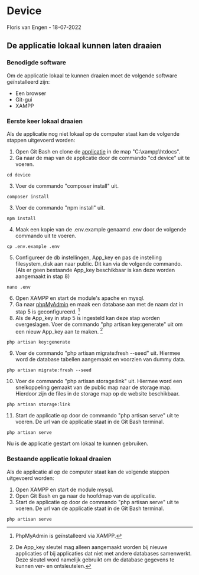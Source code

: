 # Device

Floris van Engen - 18-07-2022

## De applicatie lokaal kunnen laten draaien

### Benodigde software

Om de applicatie lokaal te kunnen draaien moet de volgende software geïnstalleerd zijn:

- Een browser
- Git-gui
- XAMPP

### Eerste keer lokaal draaien

Als de applicatie nog niet lokaal op de computer staat kan de volgende stappen uitgevoerd worden:

1. Open Git Bash en clone de [applicatie](https://github.com/FlorisvanEngen/device) in de map "C:\xampp\htdocs".
2. Ga naar de map van de applicatie door de commando "cd device" uit te voeren.

```text
cd device
```

3. Voer de commando "composer install" uit.

```text
composer install
```

3. Voer de commando "npm install" uit.

```text
npm install
```

4. Maak een kopie van de .env.example genaamd .env door de volgende commando uit te voeren.

```text
cp .env.example .env
```

5. Configureer de db instellingen, App_key en pas de instelling filesystem_disk aan naar public. Dit kan via de volgende
   commando. (Als er geen bestaande App_key beschikbaar is kan deze worden aangemaakt in stap 8)

```text
nano .env
```

6. Open XAMPP en start de module's apache en mysql.
7. Ga naar [phpMyAdmin](http://localhost/phpmyadmin/index.php) en maak een database aan met de naam dat in stap 5 is
   geconfigureerd. [^1]
8. Als de App_key in stap 5 is ingesteld kan deze stap worden overgeslagen. Voer de commando "php artisan key:generate"
   uit om een nieuw App_key aan te maken. [^2]

```text
php artisan key:generate
```

9. Voer de commando "php artisan migrate:fresh --seed" uit. Hiermee word de database tabellen aangemaakt en voorzien van
   dummy data.

```text
php artisan migrate:fresh --seed
```

10. Voer de commando "php artisan storage:link" uit. Hiermee word een snelkoppeling gemaakt van de public map naar de
    storage map. Hierdoor zijn de files in de storage map op de website beschikbaar.

```text
php artisan storage:link
```

11. Start de applicatie op door de commando "php artisan serve" uit te voeren. De url van de applicatie staat in de
    Git Bash terminal.

```text
php artisan serve
```

Nu is de applicatie gestart om lokaal te kunnen gebruiken.

### Bestaande applicatie lokaal draaien

Als de applicatie al op de computer staat kan de volgende stappen uitgevoerd worden:

1. Open XAMPP en start de module mysql.
2. Open Git Bash en ga naar de hoofdmap van de applicatie.
3. Start de applicatie op door de commando "php artisan serve" uit te voeren. De url van de applicatie staat in de
   Git Bash terminal.

```text
php artisan serve
```

[^1]: PhpMyAdmin is geïnstalleerd via XAMPP.

[^2]: De App_key sleutel mag alleen aangemaakt worden bij nieuwe applicaties of bij applicaties dat niet met andere
databases samenwerkt. Deze sleutel word namelijk gebruikt om de database gegevens te kunnen ver- en ontsleutelen.
